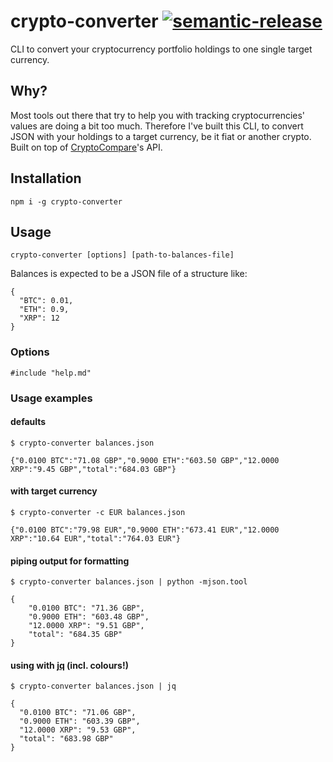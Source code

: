 # crypto-converter [![semantic-release](https://img.shields.io/badge/%20%20%F0%9F%93%A6%F0%9F%9A%80-semantic--release-e10079.svg)](https://github.com/semantic-release/semantic-release)
CLI to convert your cryptocurrency portfolio holdings to one single target currency.

## Why?

Most tools out there that try to help you with tracking cryptocurrencies' values are doing a bit too much.
Therefore I've built this CLI, to convert JSON with your holdings to a target currency, be it fiat or another crypto.
Built on top of [CryptoCompare](http://cryptocompare.com)'s API.

## Installation
```
npm i -g crypto-converter
```

## Usage

```
crypto-converter [options] [path-to-balances-file]
```

Balances is expected to be a JSON file of a structure like:
```
{
  "BTC": 0.01,
  "ETH": 0.9,
  "XRP": 12
}
```

### Options
```
#include "help.md"
```

### Usage examples

#### defaults

```
$ crypto-converter balances.json

{"0.0100 BTC":"71.08 GBP","0.9000 ETH":"603.50 GBP","12.0000 XRP":"9.45 GBP","total":"684.03 GBP"}
```

#### with target currency
```
$ crypto-converter -c EUR balances.json

{"0.0100 BTC":"79.98 EUR","0.9000 ETH":"673.41 EUR","12.0000 XRP":"10.64 EUR","total":"764.03 EUR"}
```

#### piping output for formatting
```
$ crypto-converter balances.json | python -mjson.tool

{
    "0.0100 BTC": "71.36 GBP",
    "0.9000 ETH": "603.48 GBP",
    "12.0000 XRP": "9.51 GBP",
    "total": "684.35 GBP"
}
```

#### using with [jq](https://stedolan.github.io/jq/) (incl. colours!)
```
$ crypto-converter balances.json | jq

{
  "0.0100 BTC": "71.06 GBP",
  "0.9000 ETH": "603.39 GBP",
  "12.0000 XRP": "9.53 GBP",
  "total": "683.98 GBP"
}
```
